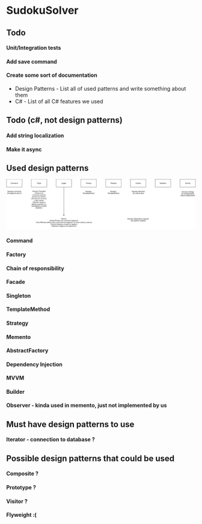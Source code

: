 # SudokuSolver

## Todo

#### Unit/Integration tests
#### Add save command
#### Create some sort of documentation

*   Design Patterns - List all of used patterns and write something about them
*   C# - List of all C# features we used 

## Todo (c#, not design patterns)
#### Add string localization
#### Make it async

## Used design patterns
![Used design patterns](SudokuSolver.png "Patterns")

#### Command
#### Factory
#### Chain of responsibility
#### Facade
#### Singleton
#### TemplateMethod
#### Strategy
#### Memento
#### AbstractFactory
#### Dependency Injection
#### MVVM
#### Builder
#### Observer - kinda used in memento, just not implemented by us

## Must have design patterns to use

#### Iterator - connection to database ?

## Possible design patterns that could be used

#### Composite ?
#### Prototype ?
#### Visitor ?
#### Flyweight :(